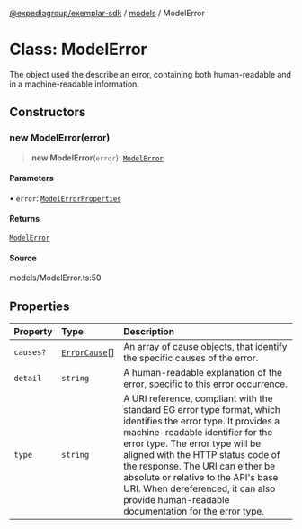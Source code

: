 [@expediagroup/exemplar-sdk](../../index.md) / [models](../index.md) / ModelError

# Class: ModelError

The object used the describe an error, containing both human-readable and in a machine-readable information.

## Constructors

### new ModelError(error)

> **new ModelError**(`error`): [`ModelError`](ModelError.md)

#### Parameters

• `error`: [`ModelErrorProperties`](../interfaces/ModelErrorProperties.md)

#### Returns

[`ModelError`](ModelError.md)

#### Source

models/ModelError.ts:50

## Properties

| Property | Type | Description |
| :------ | :------ | :------ |
| `causes?` | [`ErrorCause`](ErrorCause.md)[] | An array of cause objects, that identify the specific causes of the error. |
| `detail` | `string` | A human-readable explanation of the error, specific to this error occurrence. |
| `type` | `string` | A URI reference, compliant with the standard EG error type format, which identifies the error type. It provides a machine-readable identifier for the error type. The error type will be aligned with the HTTP status code of the response. The URI can either be absolute or relative to the API\'s base URI. When dereferenced, it can also provide human-readable documentation for the error type. |
